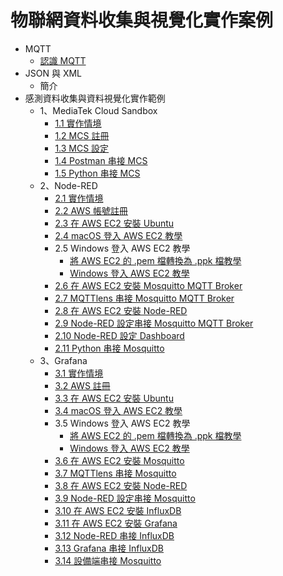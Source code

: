 # 物聯網資料收集與視覺化實作案例

* MQTT
  * [認識 MQTT](https://oranwind.org/-broker-ren-shi-mqtt/)
* JSON 與 XML
  * 簡介
* 感測資料收集與資料視覺化實作範例
  * 1、MediaTek Cloud Sandbox
    * [1.1 實作情境](https://oranwind.org/-data-visualization-gan-ce-zi-liao-shou-ji-yu-zi-liao-shi-jue-hua-shi-zuo-qing-jing-mcs/)
    * [1.2 MCS 註冊](https://oranwind.org/-mcs-mediatek-cloud-sandbox-zhu-ce-jiao-xue/)
    * [1.3 MCS 設定](https://oranwind.org/-mcs-mediatek-cloud-sandbox-she-ding/)
    * [1.4 Postman 串接 MCS](https://oranwind.org/-data-visualization-postman-chuan-jie-mcs/)
    * [1.5 Python 串接 MCS](https://oranwind.org/-data-visualization-python-chuan-jie-mcs/)
  * 2、Node-RED
    * [2.1 實作情境](https://oranwind.org/-data-visualization-gan-ce-zi-liao-shou-ji-yu-zi-liao-shi-jue-hua-shi-zuo-qing-jing-node-red/)
    * [2.2 AWS 帳號註冊](https://oranwind.org/-aws-zhu-ce-aws-zhang-hao/)
    * [2.3 在 AWS EC2 安裝 Ubuntu](https://oranwind.org/-aws-zai-aws-ec2-an-zhuang-ubuntu/)
    * [2.4 macOS 登入 AWS EC2 教學](https://oranwind.org/-aws-macos-deng-ru-aws-ec2-jiao-xue/)
    * 2.5 Windows 登入 AWS EC2 教學
       * [將 AWS EC2 的 .pem 檔轉換為 .ppk 檔教學](https://oranwind.org/-aws-jiang-aws-ec2-de-pem-dang-zhuan-huan-wei-ppk-dang-jiao-xue/)
       * [Windows 登入 AWS EC2 教學](https://oranwind.org/-aws-windows-deng-ru-aws-ec2-jiao-xue/)
    * [2.6 在 AWS EC2 安裝 Mosquitto MQTT Broker](https://oranwind.org/-mqtt-zai-aws-ec2-an-zhuang-mosquitto/)
    * [2.7 MQTTlens 串接 Mosquitto MQTT Broker](https://oranwind.org/-mqtt-mqttlens-chuan-jie-mosquitto-mqtt-broker/)
    * [2.8 在 AWS EC2 安裝 Node-RED](https://oranwind.org/-aws-zai-aws-ec2-an-zhuang-node-red/)
    * [2.9 Node-RED 設定串接 Mosquitto MQTT Broker](https://oranwind.org/-mqtt-node-red-she-ding-chuan-jie-mosquitto/)
    * [2.10 Node-RED 設定 Dashboard](https://oranwind.org/-data-visualization-node-red-she-ding-dashboard/)
    * [2.11 Python 串接 Mosquitto](https://oranwind.org/-data-visualization-python-chuan-jie-mosquitto-mqtt-broker/)
  * 3、Grafana
    * [3.1 實作情境]()
    * [3.2 AWS 註冊](https://oranwind.org/-aws-zhu-ce-aws-zhang-hao/)
    * [3.3 在 AWS EC2 安裝 Ubuntu]()
    * [3.4 macOS 登入 AWS EC2 教學](https://oranwind.org/-aws-macos-deng-ru-aws-ec2-jiao-xue/)
    * 3.5 Windows 登入 AWS EC2 教學
       * [將 AWS EC2 的 .pem 檔轉換為 .ppk 檔教學](https://oranwind.org/-aws-jiang-aws-ec2-de-pem-dang-zhuan-huan-wei-ppk-dang-jiao-xue/)
       * [Windows 登入 AWS EC2 教學](https://oranwind.org/-aws-windows-deng-ru-aws-ec2-jiao-xue/)
    * [3.6 在 AWS EC2 安裝 Mosquitto](https://oranwind.org/-edge-zai-ubuntu-an-zhuang-mosquitto-mqtt-broker-part-2/)
    * [3.7 MQTTlens 串接 Mosquitto]()
    * [3.8 在 AWS EC2 安裝 Node-RED]()
    * [3.9 Node-RED 設定串接 Mosquitto]()
    * [3.10 在 AWS EC2 安裝 InfluxDB]()
    * [3.11 在 AWS EC2 安裝 Grafana]()
    * [3.12 Node-RED 串接 InfluxDB]()
    * [3.13 Grafana 串接 InfluxDB]()
    * [3.14 設備端串接 Mosquitto]()

